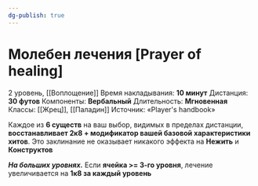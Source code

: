 ```yaml
---
dg-publish: true
---
```

# Молебен лечения [Prayer of healing]
2 уровень, [[Воплощение]]
Время накладывания: **10 минут**
Дистанция: **30 футов**
Компоненты: **Вербальный**
Длительность: **Мгновенная**
Классы: [[Жрец]], [[Паладин]]
Источник: «Player's handbook»

Каждое из **6 существ** на ваш выбор, видимых в пределах дистанции, **восстанавливает 2к8 + модификатор вашей базовой характеристики хитов**. Это заклинание не оказывает никакого эффекта на **Нежить** и **Конструктов**

**_На больших уровнях._** Если **ячейка >= 3-го уровня**, лечение увеличивается на **1к8 за каждый уровень**